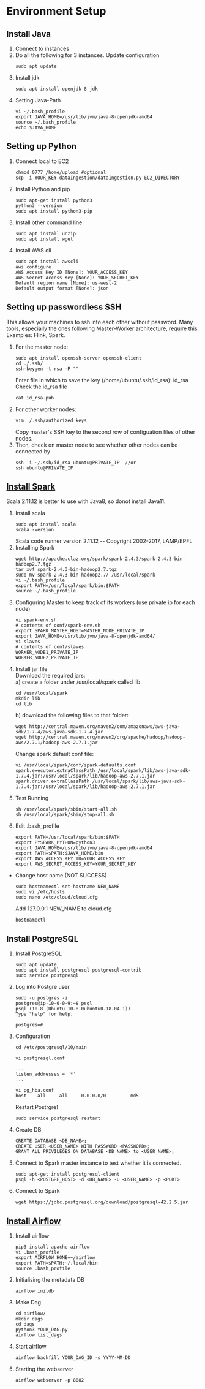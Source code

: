# Environment Setup
## Install Java
1. Connect to instances
2. Do all the following for 3 instances. Update configuration     
	```
    sudo apt update
    ```
3. Install jdk
	```
    sudo apt install openjdk-8-jdk
    ```
4. Setting Java-Path
    ```
    vi ~/.bash_profile
    export JAVA_HOME=/usr/lib/jvm/java-8-openjdk-amd64
    source ~/.bash_profile
	echo $JAVA_HOME
    ```
## Setting up Python
1. Connect local to EC2
   ```
   chmod 0777 /home/upload #optional
   scp -i YOUR_KEY dataIngestion/dataIngestion.py EC2_DIRECTORY
   ```
2. Install Python and pip
   ```
   sudo apt-get install python3
   python3 --version
   sudo apt install python3-pip

   ```
3. Install other command line
   ```
   sudo apt install unzip
   sudo apt install wget
   ```
4. Install AWS cli
   ```
   sudo apt install awscli
   aws configure
   AWS Access Key ID [None]: YOUR_ACCESS_KEY
   AWS Secret Access Key [None]: YOUR_SECRET_KEY
   Default region name [None]: us-west-2
   Default output format [None]: json
   ```

## Setting up passwordless SSH
This allows your machines to ssh into each other without password. Many tools, especially the ones following Master-Worker architecture, require this. Examples: Flink, Spark.      
1. For the master node:    
    ```
    sudo apt install openssh-server openssh-client
    cd ./.ssh/
    ssh-keygen -t rsa -P ""
    ```
    Enter file in which to save the key (/home/ubuntu/.ssh/id_rsa): id_rsa
    Check the id_rsa file
    ```
    cat id_rsa.pub
    ```
2. For other worker nodes:
   ```
   vim ./.ssh/authorized_keys
   ```
   Copy master's SSH key to the second row of configuation files of other nodes.
3. Then, check on master node to see whether other nodes can be connected by
   ```
   ssh -i ~/.ssh/id_rsa ubuntu@PRIVATE_IP  //or
   ssh ubuntu@PRIVATE_IP
   ```

## [Install Spark](https://blog.insightdatascience.com/simply-install-spark-cluster-mode-341843a52b88)
Scala 2.11.12 is better to use with Java8, so donot install Java11.
1. Install scala
   ```
   sudo apt install scala
   scala -version
   ```
   Scala code runner version 2.11.12 -- Copyright 2002-2017, LAMP/EPFL
2. Installing Spark
   ```
   wget http://apache.claz.org/spark/spark-2.4.3/spark-2.4.3-bin-hadoop2.7.tgz
   tar xvf spark-2.4.3-bin-hadoop2.7.tgz
   sudo mv spark-2.4.3-bin-hadoop2.7/ /usr/local/spark
   vi ~/.bash_profile
   export PATH=/usr/local/spark/bin:$PATH
   source ~/.bash_profile
   ```
3. Configuring Master to keep track of its workers (use private ip for each node)
   ```
   vi spark-env.sh
   # contents of conf/spark-env.sh
   export SPARK_MASTER_HOST=MASTER_NODE_PRIVATE_IP
   export JAVA_HOME=/usr/lib/jvm/java-8-openjdk-amd64/
   vi slaves
   # contents of conf/slaves
   WORKER_NODE1_PRIVATE_IP
   WORKER_NODE2_PRIVATE_IP
   ```
4. Install jar file     
  Download the required jars:        
    a) create a folder under /usr/local/spark called lib
    ```
    cd /usr/local/spark
    mkdir lib
    cd lib
    ```
    b) download the following files to that folder:
    ```
    wget http://central.maven.org/maven2/com/amazonaws/aws-java-sdk/1.7.4/aws-java-sdk-1.7.4.jar
    wget http://central.maven.org/maven2/org/apache/hadoop/hadoop-aws/2.7.1/hadoop-aws-2.7.1.jar
    ```
    Change spark default conf file:
    ```
    vi /usr/local/spark/conf/spark-defaults.conf
    spark.executor.extraClassPath /usr/local/spark/lib/aws-java-sdk-1.7.4.jar:/usr/local/spark/lib/hadoop-aws-2.7.1.jar
    spark.driver.extraClassPath /usr/local/spark/lib/aws-java-sdk-1.7.4.jar:/usr/local/spark/lib/hadoop-aws-2.7.1.jar
    ```
5. Test Running
   ```
   sh /usr/local/spark/sbin/start-all.sh
   sh /usr/local/spark/sbin/stop-all.sh
   ```
6. Edit .bash_profile
   ```
   export PATH=/usr/local/spark/bin:$PATH
   export PYSPARK_PYTHON=python3
   export JAVA_HOME=/usr/lib/jvm/java-8-openjdk-amd64
   export PATH=$PATH:$JAVA_HOME/bin
   export AWS_ACCESS_KEY_ID=YOUR_ACCESS_KEY
   export AWS_SECRET_ACCESS_KEY=YOUR_SECRET_KEY
   ```
* Change host name (NOT SUCCESS)
  ```
  sudo hostnamectl set-hostname NEW_NAME
  sudo vi /etc/hosts
  sudo nano /etc/cloud/cloud.cfg
  ```
  Add 127.0.0.1 NEW_NAME to cloud.cfg
  ```
  hostnamectl
  ```

## Install PostgreSQL
1. Install PostgreSQL
   ```
   sudo apt update
   sudo apt install postgresql postgresql-contrib
   sudo service postgresql
   ```
2. Log into Postgre user
   ```
   sudo -u postgres -i
   postgres@ip-10-0-0-9:~$ psql
   psql (10.8 (Ubuntu 10.8-0ubuntu0.18.04.1))
   Type "help" for help.

   postgres=#
   ```
3. Configuration
   ```
   cd /etc/postgresql/10/main
   ```
   ```
   vi postgresql.conf

   ...
   listen_addresses = '*'
   ...
   ```
   ```
   vi pg_hba.conf
   host    all     all     0.0.0.0/0         md5
   ```
   Restart Postrgre!
   ```
   sudo service postgresql restart
   ```
4. Create DB
   ```
   CREATE DATABASE <DB_NAME>;
   CREATE USER <USER_NAME> WITH PASSWORD <PASSWORD>;
   GRANT ALL PRIVILEGES ON DATABASE <DB_NAME> to <USER_NAME>;
   ```
5. Connect to Spark master instance to test whether it is connected.
   ```
   sudo apt-get install postgresql-client
   psql -h <POSTGRE_HOST> -d <DB_NAME> -U <USER_NAME> -p <PORT>
   ```
6. Connect to Spark
   ```
   wget https://jdbc.postgresql.org/download/postgresql-42.2.5.jar
   ```

## [Install Airflow](https://blog.insightdatascience.com/scheduling-spark-jobs-with-airflow-4c66f3144660)
1. Install airflow
   ```
   pip3 install apache-airflow
   vi .bash_profile
   export AIRFLOW_HOME=~/airflow
   export PATH=$PATH:~/.local/bin
   source .bash_profile
   ```
2. Initialising the metadata DB
   ```
   airflow initdb
   ```
3. Make Dag
   ```
   cd airflow/
   mkdir dags
   cd dags
   python3 YOUR_DAG.py
   airflow list_dags
   ```
4. Start airflow
   ```
   airflow backfill YOUR_DAG_ID -s YYYY-MM-DD
   ```
5. Starting the webserver
   ```
   airflow webserver -p 8082
   ```

